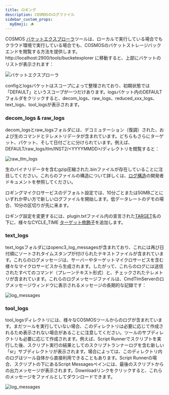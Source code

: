 ```yaml
---
title: ロギング
description: COSMOSのログファイル
sidebar_custom_props:
  myEmoji: 🪵
---
```


COSMOS [バケットエクスプローラ](../tools/bucket-explorer.md)ツールは、ローカルで実行している場合でもクラウド環境で実行している場合でも、COSMOSのバケットストレージバックエンドを閲覧する方法を提供します。http://localhost:2900/tools/bucketexplorer に移動すると、上部にバケットのリストが表示されます：

![バケットエクスプローラ](pathname:///img/guides/logging/logs.png)

configとlogsバケットはスコープによって整理されており、初期状態では「DEFAULT」というスコープが一つだけあります。logsバケット内のDEFAULTフォルダをクリックすると、decom_logs、raw_logs、reduced_xxx_logs、text_logs、tool_logsが表示されます。

### decom_logs & raw_logs

decom_logsとraw_logsフォルダには、デコミュテーション（復調）された、および生のコマンドとテレメトリデータが含まれています。どちらもさらにターゲット、パケット、そして日付ごとに分けられています。例えば、DEFAULT/raw_logs/tlm/INST2/&lt;YYYYMMDD&gt;/ディレクトリを閲覧すると：

![raw_tlm_logs](pathname:///img/guides/logging/raw_tlm_logs.png)

生のバイナリデータを含むgzip圧縮された.binファイルが存在していることに注目してください。これらのファイルの構造について詳しくは、[ログ構造](../development/log-structure.md)の開発者ドキュメントを参照してください。

ロギングマイクロサービスのデフォルト設定では、10分ごとまたは50MBごとにいずれか早い方で新しいログファイルを開始します。低データレートのデモの場合、10分の区切りが先に来ます。

ロギング設定を変更するには、plugin.txtファイル内の宣言された[TARGET](../configuration/plugins.md#target-1)名の下に、様々なCYCLE_TIME [ターゲット修飾子](../configuration/plugins.md#target-modifiers)を追加します。

### text_logs

text_logsフォルダにはopenc3_log_messagesが含まれており、これには再び日付順にソートされタイムスタンプが付けられたテキストファイルが含まれています。これらのログメッセージは、サーバーやターゲットマイクロサービスを含む様々なマイクロサービスから生成されます。したがって、これらのログには送信されたすべてのコマンド（プレーンテキスト形式）と、チェックされたテレメトリが含まれています。これらのログメッセージファイルは、CmdTlmServerのログメッセージウィンドウに表示されるメッセージの長期的な記録です：

![log_messages](pathname:///img/guides/logging/log_messages.png)

### tool_logs

tool_logsディレクトリには、様々なCOSMOSツールからのログが含まれています。まだツールを実行していない場合、このディレクトリは必要に応じて作成されるため表示されない場合があることに注意してください。ツールのサブディレクトリも必要に応じて作成されます。例えば、Script Runnerでスクリプトを実行した後、スクリプト実行の結果としてのスクリプトランナーログを含む新しい「sr」サブディレクトリが表示されます。場合によっては、このディレクトリ内のログはツール自体から直接利用できることもあります。Script Runnerの場合、スクリプトの下にあるScript Messagesペインには、最後のスクリプトからの出力メッセージが表示されます。Downloadリンクをクリックすると、これらのメッセージをファイルとしてダウンロードできます。

![log_messages](pathname:///img/guides/logging/script_messages.png)